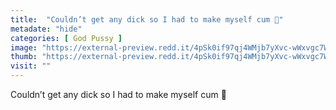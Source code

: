 ```yaml
---
title:  "Couldn’t get any dick so I had to make myself cum 🥺"
metadate: "hide"
categories: [ God Pussy ]
image: "https://external-preview.redd.it/4pSk0if97qj4WMjb7yXvc-wWxvgc7WMpctz4JasXcVM.jpg?auto=webp&s=86acf3a53c49d8e02a8a903b9473ca68b45fdf42"
thumb: "https://external-preview.redd.it/4pSk0if97qj4WMjb7yXvc-wWxvgc7WMpctz4JasXcVM.jpg?width=216&crop=smart&auto=webp&s=f5d2458c3b7d0ce3022f5052796beaa3d4a0bd7b"
visit: ""
---
```

Couldn’t get any dick so I had to make myself cum 🥺
